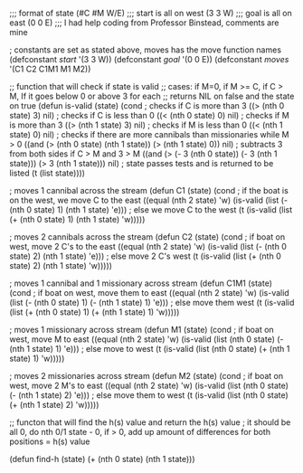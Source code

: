 ;;; format of state (#C #M W/E)
;;; start is all on west (3 3 W)
;;; goal is all on east (0 0 E)
;;; I had help coding from Professor Binstead, comments are mine

; constants are set as stated above, moves has the move function names
(defconstant *start* '(3 3 W))
(defconstant *goal* '(0 0 E))
(defconstant *moves* '(C1 C2 C1M1 M1 M2))


;; function that will check if state is valid
;; cases: if M=0, if M >= C, if C > M, If it goes below 0 or above 3 for each
;; returns NIL on false and the state on true
(defun is-valid (state)
  (cond
   ; checks if C is more than 3
   ((> (nth 0 state) 3) nil) 
   ; checks if C is less than 0
   ((< (nth 0 state) 0) nil) 
   ; checks if M is more than 3
   ((> (nth 1 state) 3) nil) 
   ; checks if M is less than 0
   ((< (nth 1 state) 0) nil) 
   ; checks if there are more cannibals than missionaries while M > 0
   ((and (> (nth 0 state) (nth 1 state)) (> (nth 1 state) 0)) nil) 
   ; subtracts 3 from both sides if C > M and 3 > M
   ((and (> (- 3 (nth 0 state)) (- 3 (nth 1 state))) (> 3 (nth 1 state))) nil) 
   ; state passes tests and is returned to be listed
   (t (list state))))

; moves 1 cannibal across the stream
(defun C1 (state)
  (cond
   ; if the boat is on the west, we move C to the east
   ((equal (nth 2 state) 'w) (is-valid (list (- (nth 0 state) 1) (nth 1 state) 'e))) 
   ; else we move C to the west
   (t (is-valid (list (+ (nth 0 state) 1) (nth 1 state) 'w))))) 


; moves 2 cannibals across the stream
(defun C2 (state)
  (cond
   ; if boat on west, move 2 C's to the east
   ((equal (nth 2 state) 'w) (is-valid (list (- (nth 0 state) 2) (nth 1 state) 'e))) 
   ; else move 2 C's west
   (t (is-valid (list (+ (nth 0 state) 2) (nth 1 state) 'w))))) 


; moves 1 cannibal and 1 missionary across stream
(defun C1M1 (state)
  (cond
   ; if boat on west, move them to east
   ((equal (nth 2 state) 'w) (is-valid (list (- (nth 0 state) 1) (- (nth 1 state) 1) 'e))) 
   ; else move them west
   (t (is-valid (list (+ (nth 0 state) 1) (+ (nth 1 state) 1) 'w))))) 


; moves 1 missionary across stream
(defun M1 (state)
  (cond
   ; if boat on west, move M to east
   ((equal (nth 2 state) 'w) (is-valid (list (nth 0 state) (- (nth 1 state) 1) 'e))) 
   ; else move to west
   (t (is-valid (list (nth 0 state) (+ (nth 1 state) 1) 'w))))) 


; moves 2 missionaries across stream
(defun M2 (state)
  (cond
   ; if boat on west, move 2 M's to east
   ((equal (nth 2 state) 'w) (is-valid (list (nth 0 state) (- (nth 1 state) 2) 'e)))
   ; else move them to west
   (t (is-valid (list (nth 0 state) (+ (nth 1 state) 2) 'w))))) 


;; functon that will find the h(s) value and return the h(s) value
; it should be all 0, do nth 0/1 state - 0, if > 0, add up amount of differences for both positions = h(s) value

(defun find-h (state)
  (+ (nth 0 state) (nth 1 state)))
